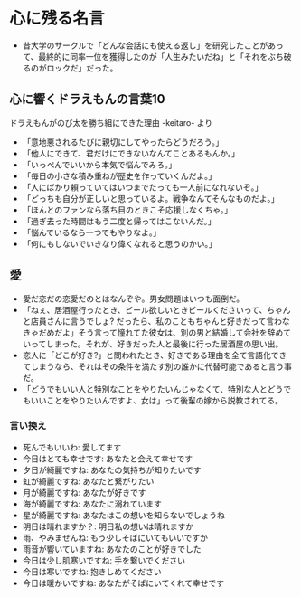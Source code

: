 # 心に残る名言

- 昔大学のサークルで「どんな会話にも使える返し」を研究したことがあって、最終的に同率一位を獲得したのが「人生みたいだね」と「それをぶち破るのがロックだ」だった。

## 心に響くドラえもんの言葉10

ドラえもんがのび太を勝ち組にできた理由 -keitaro- より

- 「意地悪されるたびに親切にしてやったらどうだろう。」
- 「他人にできて、君だけにできないなんてことあるもんか。」
- 「いっぺんでいいから本気で悩んでみろ。」
- 「毎日の小さな積み重ねが歴史を作っていくんだよ。」
- 「人にばかり頼っていてはいつまでたっても一人前になれないぞ。」
- 「どっちも自分が正しいと思っているよ。戦争なんてそんなものだよ。」
- 「ほんとのファンなら落ち目のときこそ応援しなくちゃ。」
- 「過ぎ去った時間はもう二度と帰ってはこないんだ。」
- 「悩んでいるなら一つでもやりなよ。」
- 「何にもしないでいきなり偉くなれると思うのかい。」

## 愛

- 愛だ恋だの恋愛だのとはなんぞや。男女問題はいつも面倒だ。
- 「ねぇ、居酒屋行ったとき、ビール欲しいときビールくださいって、ちゃんと店員さんに言うでしょ? だったら、私のこともちゃんと好きだって言わなきゃだめだよ」そう言って憧れてた彼女は、別の男と結婚して会社を辞めていってしまった。それが、好きだった人と最後に行った居酒屋の思い出。
- 恋人に「どこが好き?」と問われたとき、好きである理由を全て言語化できてしまうなら、それはその条件を満たす別の誰かに代替可能であると言う事だ。
- 「どうでもいい人と特別なことをやりたいんじゃなくて、特別な人とどうでもいいことをやりたいんですよ、女は」って後輩の嫁から説教されてる。

### 言い換え

- 死んでもいいわ: 愛してます
- 今日はとても幸せです: あなたと会えて幸せです
- 夕日が綺麗ですね: あなたの気持ちが知りたいです
- 虹が綺麗ですね: あなたと繋がりたい
- 月が綺麗ですね: あなたが好きです
- 海が綺麗ですね: あなたに溺れています
- 星が綺麗ですね: あなたはこの想いを知らないでしょうね
- 明日は晴れますか？: 明日私の想いは晴れますか
- 雨、やみませんね: もう少しそばにいてもいいですか
- 雨音が響いていますね: あなたのことが好きでした
- 今日は少し肌寒いですね: 手を繋いでください
- 今日は寒いですね: 抱きしめてください
- 今日は暖かいですね: あなたがそばにいてくれて幸せです

